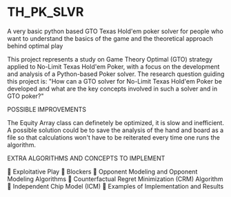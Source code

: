 # TH_PK_SLVR
A very basic python based GTO Texas Hold'em poker solver for people who want to understand the basics of the game and the theoretical approach behind optimal play


This project represents a study on Game Theory Optimal (GTO) strategy applied to No-Limit Texas Hold'em Poker, with a focus on the development and analysis of a Python-based Poker solver. The research question guiding this project is: "How can a GTO solver for No-Limit Texas Hold'em Poker be developed and what are the key concepts involved in such a solver and in GTO poker?"

POSSIBLE IMPROVEMENTS

The Equity Array class can definetely be optimized, it is slow and inefficient. A possible solution could be to save the analysis of the hand and board as a file so that calculations won't have to be reiterated every time one runs the algorithm.

EXTRA ALGORITHMS AND CONCEPTS TO IMPLEMENT


Exploitative Play

Blockers

Opponent Modeling and Opponent Modeling Algorithms

Counterfactual Regret Minimization (CRM) Algorithm

Independent Chip Model (ICM)

Examples of Implementation and Results

